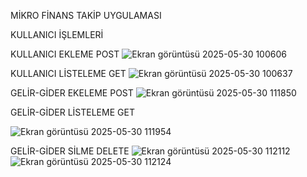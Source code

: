 MİKRO FİNANS TAKİP UYGULAMASI


KULLANICI İŞLEMLERİ 


KULLANICI EKLEME POST
![Ekran görüntüsü 2025-05-30 100606](https://github.com/user-attachments/assets/29e9c38d-f5a3-4ed4-b5f4-58695f5d16d6)

KULLANICI LİSTELEME GET
![Ekran görüntüsü 2025-05-30 100637](https://github.com/user-attachments/assets/84181f2e-0cd3-4615-8070-359ff8b21ea0)



GELİR-GİDER EKELEME POST 
![Ekran görüntüsü 2025-05-30 111850](https://github.com/user-attachments/assets/a48b34c2-811c-442e-bff6-10cbd1e37b08)

GELİR-GİDER LİSTELEME GET 

![Ekran görüntüsü 2025-05-30 111954](https://github.com/user-attachments/assets/2fdc2f10-ca1f-40df-98b2-594ac4e46a27)

GELİR-GİDER SİLME DELETE
![Ekran görüntüsü 2025-05-30 112112](https://github.com/user-attachments/assets/f1dc9bd3-448b-4bcd-8eb4-3bc2539e07af)
![Ekran görüntüsü 2025-05-30 112124](https://github.com/user-attachments/assets/50b5fbbf-5a52-46c1-9bd0-3e70ec343ae2)
